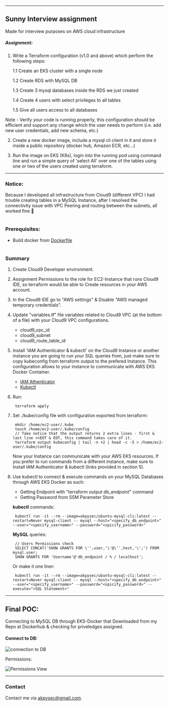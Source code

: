 
---

## Sunny Interview assignment
Made for interview purposes on AWS cloud infrastructure

##### Assignment:

1. Write a Terraform configuration (v1.0 and above) which perform the following steps:

    1.1 Create an EKS cluster with a single node

    1.2 Create RDS with MySQL DB

    1.3 Create 3 mysql databases inside the RDS we just created

    1.4 Create 4 users with select privileges to all tables

    1.5 Give all users access to all databases

Note - Verify your code is running properly, this configuration should be efficient and support any change which the user needs to perform (i.e. add new user credentials, add new schema, etc.)

2. Create a new docker image, include a mysql cli client in it and store it inside a public repository (docker hub, Amazon ECR, etc…)

3. Run the image on EKS (K8s), login into the running pod using command line and run a simple query of 'select All' over one of the tables using one or two of the users created using terraform.

---

### Notice:
Because I developed all infrastructure from Cloud9 (different VPC) I had trouble creating tables in a MySQL Instance,
after I resolved the connectivity issue with VPC Peering and routing between the subnets, all worked fine 🎉

#

### Prerequisites:


- Build docker from [Dockerfile]("./docker/Dockerfile")

#

### Summary

1) Create Cloud9 Developer environment.
2) Assignment Permissions to the role for EC2-Instance that runs Cloud9 IDE, so terraform would be able to Create resources in your AWS account.
3) In the Cloud9 IDE go to "AWS settings" & Disable "AWS managed temporary credentials".
4) Update "variables.tf" file variables related to Cloud9 VPC (at the bottom of a file) with your Cloud9 VPC configurations.
    
    - cloud9_vpc_id
    - cloud9_subnet
    - cloud9_route_table_id
    
5) Install 'IAM Authenticator & kubectl' on the Cloud9 Instance or another instance you are going to run your SQL queries from, just make sure to copy kubeconfig from terraform output to the prefered Instance. This configuration allows to your instance to communicate with AWS EKS Docker Container.

    - [IAM Athenticator](https://docs.aws.amazon.com/eks/latest/userguide/install-aws-iam-authenticator.html) 
    - [Kubectl](https://docs.aws.amazon.com/eks/latest/userguide/install-kubectl.html)

6) Run:
    
        terraform apply

7) Set ./kube/config file with configuration exported from terraform:

        mkdir /home/ec2-user/.kube
        touch /home/ec2-user/.kube/config
        // Take notice that the output returns 2 extra lines - first & last line <<EOT & EOT, this command takes care of it.
        terraform output kubeconfig | tail -n +2 | head -c -5 > /home/ec2-user/.kube/config

    Now your Instance can communicate with your AWS EKS resources. If you prefer to run commands from a different instance, make sure to Install IAM Authenticator & kubectl (links provided in section 5).

8) Use kubectl to connect & execute commands on your MySQL Databases through AWS EKS Docker as such:

    - Getting Endpoint with "terraform output db_endpoint" command
    - Getting Password from SSM Parameter Store

    **kubectl** commands:

        kubectl run -it --rm --image=akpysec/ubuntu-mysql-cli:latest --restart=Never mysql-client -- mysql --host="<specify_db_endpoint>" --user="<specify_username>" --password="<spicify_password>"
    **MySQL** queries:
        
        // Users Permissions check
        SELECT CONCAT('SHOW GRANTS FOR \'',user,'\'@\'',host,'\';') FROM mysql.user;
        SHOW GRANTS FOR 'Username'@'db_endpoint / % / localhost';
        
    Or make it one liner:
        
        kubectl run -it --rm --image=akpysec/ubuntu-mysql-cli:latest --restart=Never mysql-client -- mysql --host="<specify_db_endpoint>" --user="<specify_username>" --password="<spicify_password>" --execute="<SQL Statement>"

---

## Final POC:

Connecting to MySQL DB through EKS-Docker that Downloaded from my Repo at Dockerhub & checking for priveledges assigned.

#### Connect to DB:

![connection to DB](https://user-images.githubusercontent.com/48283299/147382338-fdec49f4-7353-4abb-b34a-2b52f29d64b2.PNG)

Permissions:

![Permissions View](https://user-images.githubusercontent.com/48283299/147382342-7e604b0f-37c5-45a9-b9c0-c8429a768421.PNG)


---

### Contact
Contact me via <akpysec@gmail.com>.

#
